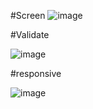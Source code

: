 #Screen
![image](https://user-images.githubusercontent.com/100074935/182994831-faddf8f2-3674-449b-8215-f1363c5ec0fe.png)

#Validate



![image](https://user-images.githubusercontent.com/100074935/182994943-31046b13-49c4-4104-a024-969f9ed5273a.png)

#responsive




![image](https://user-images.githubusercontent.com/100074935/182994979-3988199d-34ee-4e5d-bda8-c4e14e8ddf0b.png)
